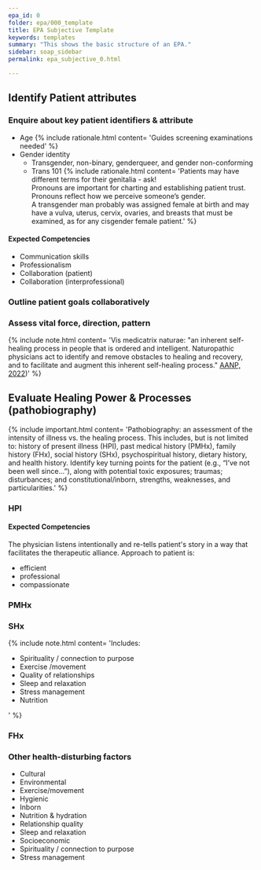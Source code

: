 ```yaml
---
epa_id: 0
folder: epa/000_template
title: EPA Subjective Template
keywords: templates
summary: "This shows the basic structure of an EPA."
sidebar: soap_sidebar
permalink: epa_subjective_0.html

---
```


## Identify Patient attributes

### Enquire about key patient identifiers & attribute
- Age
  {% include rationale.html content= 'Guides screening examinations needed' %}
- Gender identity
  - Transgender, non-binary, genderqueer, and gender non-conforming 
  - Trans 101
  {% include rationale.html content= 'Patients may have different terms for their genitalia - ask!<br>Pronouns are important for charting and establishing patient trust. Pronouns reflect how we perceive someone’s gender.<br>A transgender man probably was assigned female at birth and may have a vulva, uterus, cervix, ovaries, and breasts that must be examined, as for any cisgender female patient.' %}

#### Expected Competencies
  - Communication skills
  - Professionalism 
  - Collaboration (patient)
  - Collaboration (interprofessional)

### Outline patient goals collaboratively

### Assess vital force, direction, pattern
 {% include note.html content= 'Vis medicatrix naturae: "an inherent self-healing process in people that is ordered and intelligent. Naturopathic physicians act to identify and remove obstacles to healing and recovery, and to facilitate and augment this inherent self-healing process." [AANP, 2022](https://naturopathic.org/page/PrinciplesNaturopathicMedicine?&hhsearchterms=%22vis+and+medicatrix+and+naturae%22))' %}

## Evaluate Healing Power & Processes (pathobiography)
 {% include important.html content= 'Pathobiography: an assessment of the intensity of illness vs. the healing process. This includes, but is not limited to: history of present illness (HPI), past medical history (PMHx), family history (FHx), social history (SHx), psychospiritual history, dietary history, and  health history. Identify key turning points for the patient (e.g., “I’ve  not  been well since…”), along with potential toxic exposures; traumas; disturbances; and constitutional/inborn, strengths, weaknesses, and particularities.' %}

### HPI

#### Expected Competencies
The physician listens intentionally and re-tells patient's story in a way that facilitates the therapeutic alliance. Approach to patient is:
  - efficient
  - professional
  - compassionate

### PMHx

### SHx
 {% include note.html content= 'Includes:<br><ul><li>Spirituality / connection to purpose</li><li>Exercise /movement</li><li>Quality of relationships</li><li>Sleep and relaxation</li><li>Stress management</li><li>Nutrition</li></ul>' %}


### FHx

### Other health-disturbing factors
- Cultural
- Environmental
- Exercise/movement
- Hygienic
- Inborn
- Nutrition & hydration
- Relationship quality
- Sleep and relaxation
- Socioeconomic
- Spirituality / connection to purpose
- Stress management

